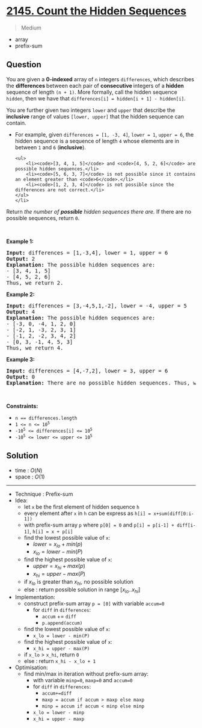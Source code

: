 # [2145. Count the Hidden Sequences](https://leetcode.com/problems/count-the-hidden-sequences)


> Medium

- array
- prefix-sum



## Question


<p>You are given a <strong>0-indexed</strong> array of <code>n</code> integers <code>differences</code>, which describes the <strong>differences </strong>between each pair of <strong>consecutive </strong>integers of a <strong>hidden</strong> sequence of length <code>(n + 1)</code>. More formally, call the hidden sequence <code>hidden</code>, then we have that <code>differences[i] = hidden[i + 1] - hidden[i]</code>.</p>

<p>You are further given two integers <code>lower</code> and <code>upper</code> that describe the <strong>inclusive</strong> range of values <code>[lower, upper]</code> that the hidden sequence can contain.</p>

<ul>
	<li>For example, given <code>differences = [1, -3, 4]</code>, <code>lower = 1</code>, <code>upper = 6</code>, the hidden sequence is a sequence of length <code>4</code> whose elements are in between <code>1</code> and <code>6</code> (<strong>inclusive</strong>).

	<ul>
		<li><code>[3, 4, 1, 5]</code> and <code>[4, 5, 2, 6]</code> are possible hidden sequences.</li>
		<li><code>[5, 6, 3, 7]</code> is not possible since it contains an element greater than <code>6</code>.</li>
		<li><code>[1, 2, 3, 4]</code> is not possible since the differences are not correct.</li>
	</ul>
	</li>
</ul>

<p>Return <em>the number of <strong>possible</strong> hidden sequences there are.</em> If there are no possible sequences, return <code>0</code>.</p>

<p>&nbsp;</p>
<p><strong class="example">Example 1:</strong></p>

<pre>
<strong>Input:</strong> differences = [1,-3,4], lower = 1, upper = 6
<strong>Output:</strong> 2
<strong>Explanation:</strong> The possible hidden sequences are:
- [3, 4, 1, 5]
- [4, 5, 2, 6]
Thus, we return 2.
</pre>

<p><strong class="example">Example 2:</strong></p>

<pre>
<strong>Input:</strong> differences = [3,-4,5,1,-2], lower = -4, upper = 5
<strong>Output:</strong> 4
<strong>Explanation:</strong> The possible hidden sequences are:
- [-3, 0, -4, 1, 2, 0]
- [-2, 1, -3, 2, 3, 1]
- [-1, 2, -2, 3, 4, 2]
- [0, 3, -1, 4, 5, 3]
Thus, we return 4.
</pre>

<p><strong class="example">Example 3:</strong></p>

<pre>
<strong>Input:</strong> differences = [4,-7,2], lower = 3, upper = 6
<strong>Output:</strong> 0
<strong>Explanation:</strong> There are no possible hidden sequences. Thus, we return 0.
</pre>

<p>&nbsp;</p>
<p><strong>Constraints:</strong></p>

<ul>
	<li><code>n == differences.length</code></li>
	<li><code>1 &lt;= n &lt;= 10<sup>5</sup></code></li>
	<li><code>-10<sup>5</sup> &lt;= differences[i] &lt;= 10<sup>5</sup></code></li>
	<li><code>-10<sup>5</sup> &lt;= lower &lt;= upper &lt;= 10<sup>5</sup></code></li>
</ul>



## Solution

- time  : $O(N)$
- space : $O(1)$

---

- Technique : Prefix-sum
- Idea:
	- let `x` be the first element of hidden sequence `h`
	- every element after `x` in `h` can be express as `h[i] = x+sum(diff[0:i-1])`
	- with prefix-sum array `p` where `p[0] = 0` and `p[i] = p[i-1] + diff[i-1]`, `h[i] = x + p[i]`
	- find the lowest possible value of `x`:
		- $lower = x_{lo} + min(p)$
		- $x_{lo} = lower - min(P)$
	- find the highest possible value of `x`:
		- $upper = x_{hi} + max(p)$
		- $x_{hi} = upper - max(P)$
	- if  $x_{lo}$ is greater than  $x_{hi}$, no possible solution
	- else : return possible solution in range $[x_{lo}..x_{hi}]$
- Implementation:
	- construct prefix-sum array `p = [0]` with variable `accum=0`
		- for `diff` in `differences`:
			- `accum` += `diff`
			- `p.append(accum)`
	- find the lowest possible value of `x`:
		- `x_lo = lower - min(P)`
	- find the highest possible value of `x`:
		- `x_hi = upper - max(P)`
	- if `x_lo` > `x_hi`, return `0`
	- else : return `x_hi - x_lo + 1 `
- Optimisation:
	- find min/max in iteration without prefix-sum array:
		- with variable `minp=0`, `maxp=0` and `accum=0`
		- for `diff` in `differences`:
			- `accum+=diff`
			- `maxp = accum if accum > maxp else maxp`
			- `minp = accum if accum < minp else minp`
		- `x_lo = lower - minp`
		- `x_hi = upper - maxp`
